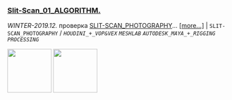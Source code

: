 
### [Slit-Scan_01_ALGORITHM.](https://ewwgene.github.io/Slit-Scan_01_ALGORITHM)
_WINTER-2019.12._
 проверка [SLIT-SCAN_PHOTOGRAPHY](https://en.wikipedia.org/wiki/Slit-scan_photography)... [[more...]](https://ewwgene.github.io/Slit-Scan_01_ALGORITHM)
|
`SLIT-SCAN_PHOTOGRAPHY` 
/
_`HOUDINI_+_VOP&VEX`_ _`MESHLAB`_ _`AUTODESK_MAYA_+_RIGGING`_ _`PROCESSING`_ 

<a href="https://ewwgene.github.io/Slit-Scan_01_ALGORITHM/001.jpg"><img src="/https://ewwgene.github.io/Slit-Scan_01_ALGORITHM/001.jpg" height="100"></a> <a href="https://ewwgene.github.io/Slit-Scan_01_ALGORITHM/003.jpg"><img src="/https://ewwgene.github.io/Slit-Scan_01_ALGORITHM/003.jpg" height="100"></a> 
